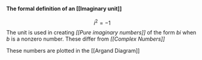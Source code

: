 #### The formal definition of an [[Imaginary unit]]
$$i^2=-1$$
The unit is used in creating *[[Pure imaginary numbers]]* of the form $bi$ when $b$ is a nonzero number. These differ from *[[Complex Numbers]]*

These numbers are plotted in the [[Argand Diagram]]